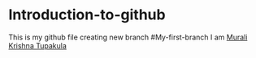 # Introduction-to-github
This is my github file 
creating new branch #My-first-branch
I am [Murali Krishna Tupakula](https://www.linkedin.com/in/murali-krishna-tupakula/)
